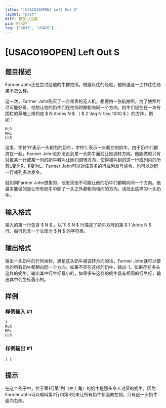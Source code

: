 ```yaml
---
title: "[USACO19OPEN] Left Out S"
layout: "post"
diff: 普及+/提高
pid: P5427
tag: ['2019', 'USACO']
---
```

# [USACO19OPEN] Left Out S
## 题目描述

Farmer John正在尝试给他的牛群拍照。根据以往的经验，他知道这一工作往往结果不怎么样。

这一次，Farmer John购买了一台昂贵的无人机，想要拍一张航拍照。为了使照片尽可能好看，他想让他的奶牛们在拍照时都朝向同一个方向。奶牛们现在在一块有围栏的草地上排列成 $ N \times N $ （ $ 2 \leq N \leq 1000 $ ）的方阵，例如：

```
RLR
RRL
LLR
```

这里，字符'R'表示一头朝右的奶牛，字符'L'表示一头朝左的奶牛。由于奶牛们都挤在一起，Farmer John没办法走到某一头奶牛面前让她调转方向。他能做的只有对着某一行或某一列的奶牛喊叫让她们调转方向，使得被叫到的这一行或列内的所有L变为R，R变为L。Farmer John可以对任意多的行或列发号施令，也可以对同一行或列多次发令。

就如同Farmer John想象的，他发现他不可能让他的奶牛们都朝向同一个方向。他最多能做的是让所有奶牛中除了一头之外都朝向相同的方向。请找出这样的一头奶牛。
## 输入格式

输入的第一行包含 $ N $ 。以下 $ N $ 行描述了奶牛方阵的第 $ 1 \ldots N $ 行，每行包含一个长度为 $ N $ 的字符串。
## 输出格式

输出一头奶牛的行列坐标，满足这头奶牛被调转方向的话，Farmer John就可以使他的所有奶牛都朝向同一个方向。如果不存在这样的奶牛，输出-1。如果存在多头这样的奶牛，输出其中行坐标最小的，如果多头这样的奶牛具有相同的行坐标，输出其中列坐标最小的。
## 样例

### 样例输入 #1
```
3
RLR
RRL
LLR
```
### 样例输出 #1
```
1 1
```
## 提示

在这个例子中，位于第1行第1列（左上角）的奶牛是那头令人讨厌的奶牛，因为Farmer John可以喊叫第2行和第3列来让所有奶牛都面向左侧，只有这一头奶牛面向右侧。
